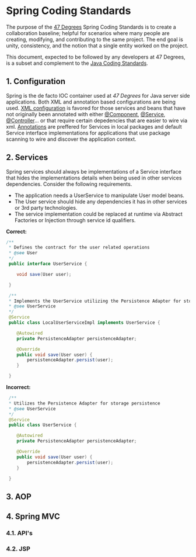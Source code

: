 # Spring Coding Standards

The purpose of the [47 Degrees](http://47deg.com) Spring Coding Standards is to create a collaboration baseline; helpful for scenarios where many people are creating, modifying, and contributing to the same project. The end goal is unity, consistency, and the notion that a single entity worked on the project.

This document, expected to be followed by any developers at 47 Degrees, is a subset and complement to the [Java Coding Standards](../).

## 1. Configuration

Spring is the de facto IOC container used at *47 Degrees* for Java server side applications. 
Both XML and annotation based configurations are being used.
[XML configuration](http://static.springsource.org/spring/docs/3.0.x/spring-framework-reference/html/beans.html) is favored for those services and beans that have not originally been annotated with either [@Component](http://static.springsource.org/spring/docs/3.0.x/api/org/springframework/stereotype/Component.html), [@Service](http://static.springsource.org/spring/docs/3.0.x/api/org/springframework/stereotype/Service.html), [@Controller](http://static.springsource.org/spring/docs/3.0.x/api/org/springframework/stereotype/Controller.html)... or that require certain depedencies that are easier to wire via xml.
[Annotations](http://static.springsource.org/spring/docs/3.0.x/spring-framework-reference/html/beans.html#beans-annotation-config) are preffered for Services in local packages and default Service interface implementations for applications that use package scanning to wire and discover the application context.

## 2. Services

Spring services should always be implementations of a Service interface that hides the implementations details when being used in other services dependencies.
Consider the following requirements. 

* The application needs a UserService to manipulate User model beans. 
* The User service should hide any dependencies it has in other services or 3rd party technologies.
* The service implementation could be replaced at runtime via Abstract Factories or Injection through service id qualifiers.

**Correct:**

```java
/**
 * Defines the contract for the user related operations 
 * @see User
 */
 public interface UserService {

 	void save(User user);

 }

 /**
 * Implements the UserService utilizing the Persistence Adapter for storage persistence
 * @see UserService
 */
 @Service
 public class LocalUserServiceImpl implements UserService {

 	@Autowired
 	private PersistenceAdapter persistenceAdapter;

 	@Override
 	public void save(User user) {
 		persistenceAdapter.persist(user);
 	}

 }
```

**Incorrect:**

```java
 /**
 * Utilizes the Persistence Adapter for storage persistence
 * @see UserService
 */
 @Service
 public class UserService {

 	@Autowired
 	private PersistenceAdapter persistenceAdapter;

 	@Override
 	public void save(User user) {
 		persistenceAdapter.persist(user);
 	}

 }
```


## 3. AOP

## 4. Spring MVC

### 4.1. API's

### 4.2. JSP